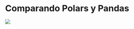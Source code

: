 # Comparando Polars y Pandas

![](https://github.com/sebasjp/data-science-applications/blob/master/comparing-polars-pandas/output/time_reading_menor5.png?raw=true)
